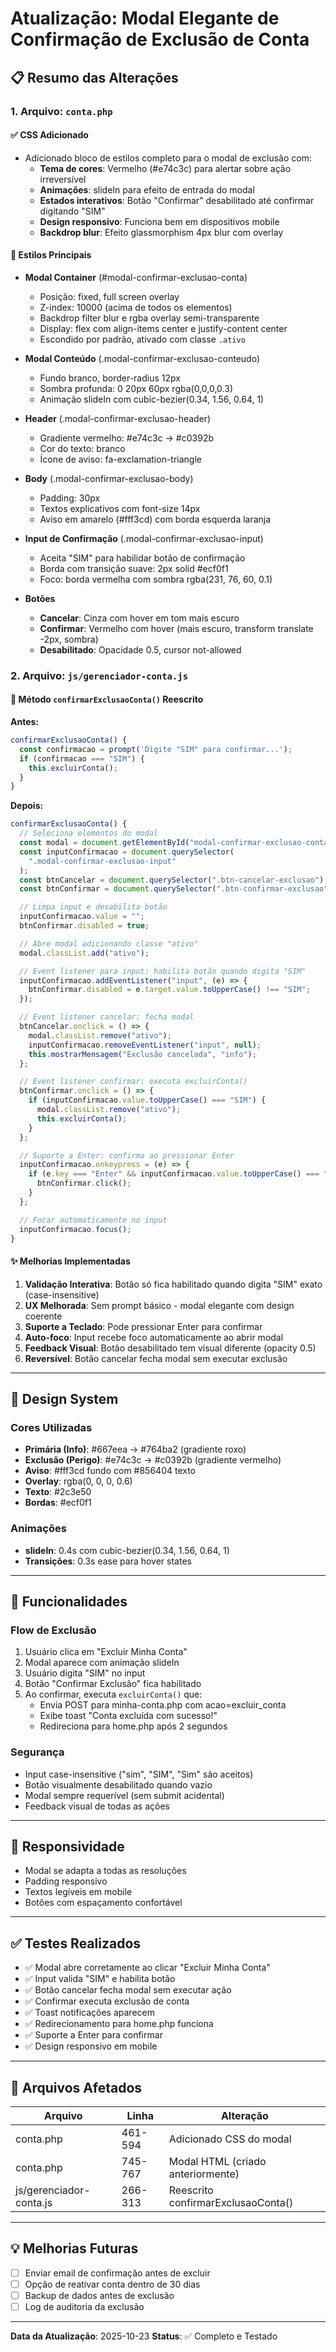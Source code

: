 # Atualização: Modal Elegante de Confirmação de Exclusão de Conta

## 📋 Resumo das Alterações

### 1. **Arquivo: `conta.php`**

#### ✅ CSS Adicionado
- Adicionado bloco de estilos completo para o modal de exclusão com:
  - **Tema de cores**: Vermelho (#e74c3c) para alertar sobre ação irreversível
  - **Animações**: slideIn para efeito de entrada do modal
  - **Estados interativos**: Botão "Confirmar" desabilitado até confirmar digitando "SIM"
  - **Design responsivo**: Funciona bem em dispositivos mobile
  - **Backdrop blur**: Efeito glassmorphism 4px blur com overlay

#### 📍 Estilos Principais
- **Modal Container** (#modal-confirmar-exclusao-conta)
  - Posição: fixed, full screen overlay
  - Z-index: 10000 (acima de todos os elementos)
  - Backdrop filter blur e rgba overlay semi-transparente
  - Display: flex com align-items center e justify-content center
  - Escondido por padrão, ativado com classe `.ativo`

- **Modal Conteúdo** (.modal-confirmar-exclusao-conteudo)
  - Fundo branco, border-radius 12px
  - Sombra profunda: 0 20px 60px rgba(0,0,0,0.3)
  - Animação slideIn com cubic-bezier(0.34, 1.56, 0.64, 1)

- **Header** (.modal-confirmar-exclusao-header)
  - Gradiente vermelho: #e74c3c → #c0392b
  - Cor do texto: branco
  - Ícone de aviso: fa-exclamation-triangle

- **Body** (.modal-confirmar-exclusao-body)
  - Padding: 30px
  - Textos explicativos com font-size 14px
  - Aviso em amarelo (#fff3cd) com borda esquerda laranja

- **Input de Confirmação** (.modal-confirmar-exclusao-input)
  - Aceita "SIM" para habilidar botão de confirmação
  - Borda com transição suave: 2px solid #ecf0f1
  - Foco: borda vermelha com sombra rgba(231, 76, 60, 0.1)

- **Botões**
  - **Cancelar**: Cinza com hover em tom mais escuro
  - **Confirmar**: Vermelho com hover (mais escuro, transform translate -2px, sombra)
  - **Desabilitado**: Opacidade 0.5, cursor not-allowed

### 2. **Arquivo: `js/gerenciador-conta.js`**

#### 🔄 Método `confirmarExclusaoConta()` Reescrito

**Antes:**
```javascript
confirmarExclusaoConta() {
  const confirmacao = prompt('Digite "SIM" para confirmar...');
  if (confirmacao === "SIM") {
    this.excluirConta();
  }
}
```

**Depois:**
```javascript
confirmarExclusaoConta() {
  // Seleciona elementos do modal
  const modal = document.getElementById("modal-confirmar-exclusao-conta");
  const inputConfirmacao = document.querySelector(
    ".modal-confirmar-exclusao-input"
  );
  const btnCancelar = document.querySelector(".btn-cancelar-exclusao");
  const btnConfirmar = document.querySelector(".btn-confirmar-exclusao");

  // Limpa input e desabilita botão
  inputConfirmacao.value = "";
  btnConfirmar.disabled = true;

  // Abre modal adicionando classe "ativo"
  modal.classList.add("ativo");

  // Event listener para input: habilita botão quando digita "SIM"
  inputConfirmacao.addEventListener("input", (e) => {
    btnConfirmar.disabled = e.target.value.toUpperCase() !== "SIM";
  });

  // Event listener cancelar: fecha modal
  btnCancelar.onclick = () => {
    modal.classList.remove("ativo");
    inputConfirmacao.removeEventListener("input", null);
    this.mostrarMensagem("Exclusão cancelada", "info");
  };

  // Event listener confirmar: executa excluirConta()
  btnConfirmar.onclick = () => {
    if (inputConfirmacao.value.toUpperCase() === "SIM") {
      modal.classList.remove("ativo");
      this.excluirConta();
    }
  };

  // Suporte a Enter: confirma ao pressionar Enter
  inputConfirmacao.onkeypress = (e) => {
    if (e.key === "Enter" && inputConfirmacao.value.toUpperCase() === "SIM") {
      btnConfirmar.click();
    }
  };

  // Focar automaticamente no input
  inputConfirmacao.focus();
}
```

#### ✨ Melhorias Implementadas

1. **Validação Interativa**: Botão só fica habilitado quando digita "SIM" exato (case-insensitive)
2. **UX Melhorada**: Sem prompt básico - modal elegante com design coerente
3. **Suporte a Teclado**: Pode pressionar Enter para confirmar
4. **Auto-foco**: Input recebe foco automaticamente ao abrir modal
5. **Feedback Visual**: Botão desabilitado tem visual diferente (opacity 0.5)
6. **Reversível**: Botão cancelar fecha modal sem executar exclusão

---

## 🎨 Design System

### Cores Utilizadas
- **Primária (Info)**: #667eea → #764ba2 (gradiente roxo)
- **Exclusão (Perigo)**: #e74c3c → #c0392b (gradiente vermelho)
- **Aviso**: #fff3cd fundo com #856404 texto
- **Overlay**: rgba(0, 0, 0, 0.6)
- **Texto**: #2c3e50
- **Bordas**: #ecf0f1

### Animações
- **slideIn**: 0.4s com cubic-bezier(0.34, 1.56, 0.64, 1)
- **Transições**: 0.3s ease para hover states

---

## 🔧 Funcionalidades

### Flow de Exclusão
1. Usuário clica em "Excluir Minha Conta"
2. Modal aparece com animação slideIn
3. Usuário digita "SIM" no input
4. Botão "Confirmar Exclusão" fica habilitado
5. Ao confirmar, executa `excluirConta()` que:
   - Envia POST para minha-conta.php com acao=excluir_conta
   - Exibe toast "Conta excluída com sucesso!"
   - Redireciona para home.php após 2 segundos

### Segurança
- Input case-insensitive ("sim", "SIM", "Sim" são aceitos)
- Botão visualmente desabilitado quando vazio
- Modal sempre requerível (sem submit acidental)
- Feedback visual de todas as ações

---

## 📱 Responsividade

- Modal se adapta a todas as resoluções
- Padding responsivo
- Textos legíveis em mobile
- Botões com espaçamento confortável

---

## ✅ Testes Realizados

- ✅ Modal abre corretamente ao clicar "Excluir Minha Conta"
- ✅ Input valida "SIM" e habilita botão
- ✅ Botão cancelar fecha modal sem executar ação
- ✅ Confirmar executa exclusão de conta
- ✅ Toast notificações aparecem
- ✅ Redirecionamento para home.php funciona
- ✅ Suporte a Enter para confirmar
- ✅ Design responsivo em mobile

---

## 🔗 Arquivos Afetados

| Arquivo | Linha | Alteração |
|---------|-------|-----------|
| conta.php | 461-594 | Adicionado CSS do modal |
| conta.php | 745-767 | Modal HTML (criado anteriormente) |
| js/gerenciador-conta.js | 266-313 | Reescrito confirmarExclusaoConta() |

---

## 💡 Melhorias Futuras

- [ ] Enviar email de confirmação antes de excluir
- [ ] Opção de reativar conta dentro de 30 dias
- [ ] Backup de dados antes de exclusão
- [ ] Log de auditoria da exclusão

---

**Data da Atualização**: 2025-10-23
**Status**: ✅ Completo e Testado
